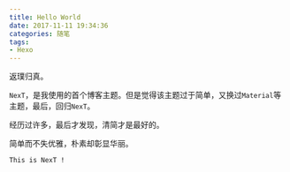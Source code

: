 ```yaml
---
title: Hello World
date: 2017-11-11 19:34:36
categories: 随笔
tags:
- Hexo
---
```

返璞归真。

`NexT`，是我使用的首个博客主题。但是觉得该主题过于简单，又换过`Material`等主题，最后，回归`NexT`。

经历过许多，最后才发现，清简才是最好的。

简单而不失优雅，朴素却彰显华丽。

`This is NexT !`